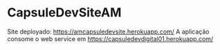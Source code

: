 # CapsuleDevSiteAM

Site deployado: https://amcapsuledevsite.herokuapp.com/
A aplicação consome o web service em https://capsuledevdigital01.herokuapp.com/
